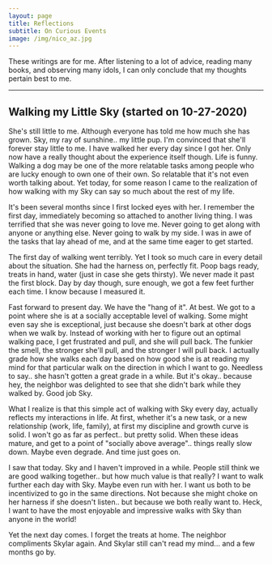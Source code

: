```yaml
---
layout: page
title: Reflections
subtitle: On Curious Events
image: /img/nico_az.jpg
---
```

These writings are for me.  After listening to a lot of advice, reading many books, and observing many idols, I can only conclude that my thoughts pertain best to me. 

-----------------------------------------------------------
## Walking my Little Sky (started on 10-27-2020)

  She's still little to me.  Although everyone has told me how much she has grown. Sky, my ray of sunshine.. my little pup.  I'm convinced that she'll forever stay little to me.  I have walked her every day since I got her.  Only now have a really thought about the experience itself though.  Life is funny. Walking a dog may be one of the more relatable tasks among people who are lucky enough to own one of their own.  So relatable that it's not even worth talking about. Yet today, for some reason I came to the realization of how walking with my Sky can say so much about the rest of my life.
  
  It's been several months since I first locked eyes with her.  I remember the first day, immediately becoming so attached to another living thing. I was terrified that she was never going to love me. Never going to get along with anyone or anything else. Never going to walk by my side.  I was in awe of the tasks that lay ahead of me, and at the same time eager to get started. 
  
  The first day of walking went terribly.  Yet I took so much care in every detail about the situation.  She had the harness on, perfectly fit. Poop bags ready, treats in hand, water (just in case she gets thirsty). We never made it past the first block.  Day by day though, sure enough, we got a few feet further each time.  I know because I measured it. 
  
  Fast forward to present day. We have the "hang of it".  At best. We got to a point where she is at a socially acceptable level of walking.  Some might even say she is exceptional, just because she doesn't bark at other dogs when we walk by.  Instead of working with her to figure out an optimal walking pace, I get frustrated and pull, and she will pull back. The funkier the smell, the stronger she'll pull, and the stronger I will pull back.  I actually grade how she walks each day based on how good she is at reading my mind for that particular walk on the direction in which I want to go. Needless to say.. she hasn't gotten a great grade in a while.  But it's okay.. because hey, the neighbor was delighted to see that she didn't bark while they walked by. Good job Sky.
  
  What I realize is that this simple act of walking with Sky every day, actually reflects my interactions in life.  At first, whether it's a new task, or a new relationship (work, life, family), at first my discipline and growth curve is solid. I won't go as far as perfect.. but pretty solid. When these ideas mature, and get to a point of "socially above average".. things really slow down.  Maybe even degrade. And time just goes on. 
  
  I saw that today. Sky and I haven't improved in a while.  People still think we are good walking together.. but how much value is that really? I want to walk further each day with Sky. Maybe even run with her.  I want us both to be incentivized to go in the same directions. Not because she might choke on her harness if she doesn't listen.. but because we both really want to. Heck, I want to have the most enjoyable and impressive walks with Sky than anyone in the world!
  
  Yet the next day comes. I forget the treats at home.  The neighbor compliments Skylar again. And Skylar still can't read my mind... and a few months go by. 



